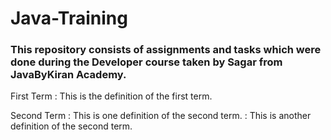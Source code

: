 # Java-Training
### This repository consists of assignments and tasks which were done during the Developer course taken by Sagar from JavaByKiran Academy.
First Term
: This is the definition of the first term.

Second Term
: This is one definition of the second term.
: This is another definition of the second term.
